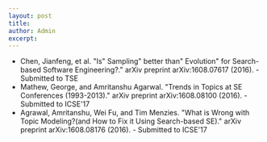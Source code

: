 ```yaml
---
layout: post
title: 
author: Admin
excerpt: 
---
```

+ Chen, Jianfeng, et al. "Is" Sampling" better than" Evolution" for Search-based Software Engineering?." arXiv preprint arXiv:1608.07617 (2016). - Submitted to TSE
+ Mathew, George, and Amritanshu Agarwal. "Trends in Topics at SE Conferences (1993-2013)." arXiv preprint arXiv:1608.08100 (2016). - Submitted to ICSE'17
+ Agrawal, Amritanshu, Wei Fu, and Tim Menzies. "What is Wrong with Topic Modeling?(and How to Fix it Using Search-based SE)." arXiv preprint arXiv:1608.08176 (2016). - Submitted to ICSE'17
